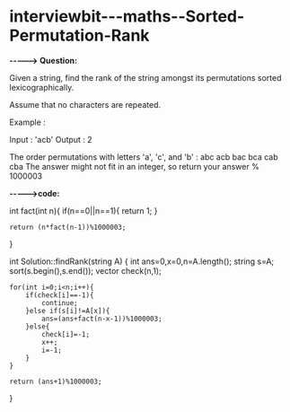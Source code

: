 # interviewbit---maths--Sorted-Permutation-Rank


**-----> Question:**

Given a string, find the rank of the string amongst its permutations sorted lexicographically. 

Assume that no characters are repeated.

Example :

Input : 'acb'
Output : 2

The order permutations with letters 'a', 'c', and 'b' : 
abc
acb
bac
bca
cab
cba
The answer might not fit in an integer, so return your answer % 1000003



**----->code:**

int fact(int n){
    if(n==0||n==1){
        return 1;
    }

    return (n*fact(n-1))%1000003;
}

int Solution::findRank(string A) {
    int ans=0,x=0,n=A.length();
    string s=A;
    sort(s.begin(),s.end());
    vector<int> check(n,1);

    for(int i=0;i<n;i++){
        if(check[i]==-1){
            continue;
        }else if(s[i]!=A[x]){
            ans=(ans+fact(n-x-1))%1000003;
        }else{
            check[i]=-1;
            x++;
            i=-1;
        }
    }

    return (ans+1)%1000003;

}
